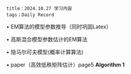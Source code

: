 ```
title：2024.10.27 学习内容
tags；Daily Record
```

&#8226; EM算法的模型参数推导（同时巩固Latex）

&#8226; 高斯混合模型参数估计的EM算法

&#8226; 隐马尔可夫模型(概率计算算法)

&#8226; paper（高效低秩矩阵估计）page5 **Algorithm 1**